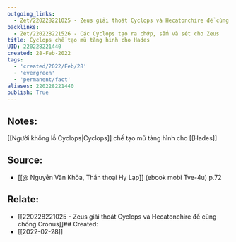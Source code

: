 ```yaml
---
outgoing_links:
  - Zet/220228221025 - Zeus giải thoát Cyclops và Hecatonchire để cùng chống Cronus
backlinks:
  - Zet/220228221526 - Các Cyclops tạo ra chớp, sấm và sét cho Zeus
title: Cyclops chế tạo mũ tàng hình cho Hades
UID: 220228221440
created: 28-Feb-2022
tags:
  - 'created/2022/Feb/28'
  - 'evergreen'
  - 'permanent/fact'
aliases: 220228221440
publish: True
---
```

## Notes:
[[Người khổng lồ Cyclops|Cyclops]] chế tạo mũ tàng hình cho [[Hades]]

## Source:
- [[@ Nguyễn Văn Khỏa, Thần thoại Hy Lạp]] (ebook mobi Tve-4u) p.72

## Relate:
- [[220228221025 - Zeus giải thoát Cyclops và Hecatonchire để cùng chống Cronus]]## Created:
- [[2022-02-28]]
